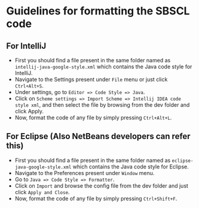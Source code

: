 # Guidelines for formatting the SBSCL code

## For IntelliJ
- First you should find a file present in the same folder named as `intellij-java-google-style.xml` which contains the Java code style for IntelliJ.
- Navigate to the Settings present under `File` menu or just click `Ctrl+Alt+S`.
- Under settings, go to `Editor => Code Style => Java`.
- Click on `Scheme settings => Import Scheme => Intellij IDEA code style xml`, and then select the file by browsing from the dev folder and click Apply.
- Now, format the code of any file by simply pressing `Ctrl+Alt+L`.

## For Eclipse (Also NetBeans developers can refer this)
- First you should find a file present in the same folder named as `eclipse-java-google-style.xml` which contains the Java code style for Eclipse.
- Navigate to the Preferences present under `Window` menu.
- Go to `Java => Code Style => Formatter`.
- Click on `Import` and browse the config file from the dev folder and just click `Apply and Close`.
- Now, format the code of any file by simply pressing `Ctrl+Shift+F`.
